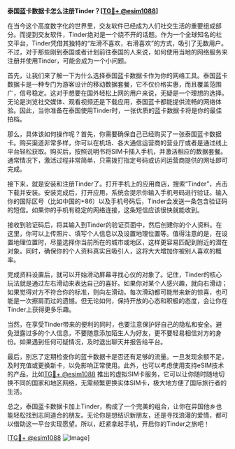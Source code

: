 **泰国蓝卡数据卡怎么注册Tinder？[[TG💪+ @esim1088](https://t.me/s/esim1088)]**

在当今这个高度数字化的世界里，交友软件已经成为人们社交生活的重要组成部分。而提到交友软件，Tinder绝对是一个绕不开的话题。作为一个全球知名的社交平台，Tinder凭借其独特的“左滑不喜欢，右滑喜欢”的方式，吸引了无数用户。不过，对于那些刚到泰国或者计划前往泰国的人来说，如何使用当地的网络服务来注册并使用Tinder，可能会成为一个小问题。

首先，让我们来了解一下为什么选择泰国蓝卡数据卡作为你的网络工具。泰国蓝卡数据卡是一种专门为游客设计的移动数据套餐，它不仅价格实惠，而且覆盖范围广，信号稳定。这对于想要在国外轻松上网的用户来说，无疑是一个理想的选择。无论是浏览社交媒体、观看视频还是下载应用，泰国蓝卡都能提供流畅的网络体验。因此，当你准备在泰国使用Tinder时，一张优质的蓝卡数据卡将是你的最佳拍档。

那么，具体该如何操作呢？首先，你需要确保自己已经购买了一张泰国蓝卡数据卡。购买渠道非常多样，你可以在机场、各大通信运营商的营业厅或者是通过线上平台轻松获取。购买后，按照说明书将SIM卡插入手机，并激活相应的数据套餐。通常情况下，激活过程非常简单，只需拨打指定号码或访问运营商提供的网址即可完成。

接下来，就是安装和注册Tinder了。打开手机上的应用商店，搜索“Tinder”，点击下载并安装。安装完成后，打开应用，系统会提示你输入手机号码进行验证。输入你的国际区号（比如中国的+86）以及手机号码后，Tinder会发送一条包含验证码的短信。如果你的手机有稳定的网络连接，这条短信应该很快就能收到。

接收到验证码后，将其输入到Tinder的验证页面中，然后创建你的个人资料。在这里，你可以上传照片、填写个人信息以及设置地理位置等。值得注意的是，在设置地理位置时，尽量选择你当前所在的城市或地区，这样更容易匹配到附近的潜在对象。同时，确保你的个人资料真实且吸引人，这将大大增加你被别人喜欢的概率。

完成资料设置后，就可以开始滑动屏幕寻找心仪的对象了。记住，Tinder的核心玩法就是通过左右滑动来表达自己的喜好。如果你对某个人感兴趣，就向右滑动；如果觉得对方不符合你的标准，则向左滑动。每次滑动都可能带来新的惊喜，也可能是一次擦肩而过的遗憾。但无论如何，保持开放的心态和积极的态度，会让你在Tinder上获得更多乐趣。

当然，在享受Tinder带来的便利的同时，也要注意保护好自己的隐私和安全。避免泄露过多的个人信息，不要随意添加陌生人为好友，更不要轻易相信对方的身份。如果遇到任何可疑情况，及时退出聊天并报告给平台。

最后，别忘了定期检查你的蓝卡数据卡是否还有足够的流量。一旦发现余额不足，及时充值或更换新卡，以免影响正常使用。此外，也可以考虑使用支持eSIM技术的产品，比如[TG💪+ @esim1088](https://t.me/s/esim1088) 推出的虚拟SIM卡服务，它可以让你随时随地切换不同的国家和地区网络，无需频繁更换实体SIM卡，极大地方便了国际旅行者的生活。

总之，泰国蓝卡数据卡加上Tinder，构成了一个完美的组合，让你在异国他乡也能轻松找到志同道合的朋友。无论你是想结识新朋友，还是寻找浪漫的爱情，都可以借助这一平台实现愿望。所以，赶紧拿起手机，开启你的Tinder之旅吧！

[[TG💪+ @esim1088](https://t.me/s/esim1088) ![Image](https://i.postimg.cc/4NQfJmqS/Snipaste-2025-05-13-00-14-12.png)]
